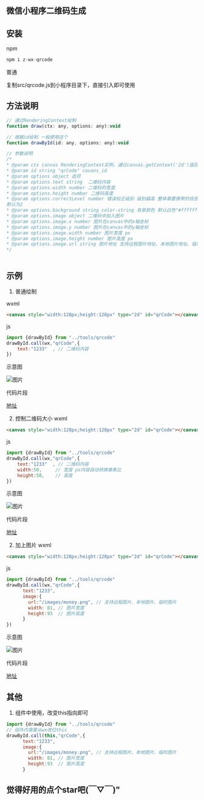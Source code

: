 ## 微信小程序二维码生成


## 安装

npm

```js
npm i z-wx-qrcode
```
普通

复制src/qrcode.js到小程序目录下，直接引入即可使用


## 方法说明

```js
// 通过RenderingContext绘制
function draw(ctx: any, options: any):void

// 根据id绘制 一般使用这个
function drawById(id: any, options: any):void

// 参数说明
/*
* @param ctx canvas RenderingContext实例，通过canvas.getContext('2d')返回
* @param id string "qrCode" cavans_id
* @param options object 选项
* @param options.text string  二维码内容
* @param options.width number 二维码的宽度
* @param options.height number 二维码高度
* @param options.correctLevel number 错误校正级别 级别越高 整体需要携带的信息越多：1可纠正约7%错误、0可纠正约15%错误、3可纠正约25%错误、2级别可纠正约30%错误。
默认为2
* @param options.background string color-string 背景颜色 默认白色"#ffffff"
* @param options.image object 二维码中加入图片
* @param options.image.x number 图片在canvas中的x轴坐标
* @param options.image.y number 图片在canvas中的y轴坐标
* @param options.image.width number 图片宽度 px
* @param options.image.height number 图片高度 px
* @param options.image.url string 图片地址 支持远程图片地址、本地图片地址、临时文件地址
*/



```









## 示例

1. 普通绘制

wxml
```html
<canvas style="width:128px;height:128px" type="2d" id="qrCode"></canvas>
```

js
```js
import {drawById} from "../tools/qrcode"
drawById.call(wx,"qrCode",{
    text:"1233"  , // 二维码内容
})
```

示意图

![图片](./images/qrcode1.png)

代码片段

[地址](https://developers.weixin.qq.com/s/2UudNSm47bhF)


2. 控制二维码大小
wxml
```html
<canvas style="width:128px;height:128px" type="2d" id="qrCode"></canvas>
```

js
```js
import {drawById} from "../tools/qrcode"
drawById.call(wx,"qrCode",{
    text:"1233"  , // 二维码内容
    width:50,     // 宽度 px内容自动转换像素比
    height:50,    // 高度 
})
```
示意图

![图片](./images/qrcode2.png)

代码片段

[地址](https://developers.weixin.qq.com/s/y7uqzSmh77hi)




2. 加上图片
wxml
```html
<canvas style="width:128px;height:128px" type="2d" id="qrCode"></canvas>
```

js
```js
import {drawById} from "../tools/qrcode"
drawById.call(wx,"qrCode",{
      text:"1233",
      image:{
        url:"/images/money.png", // 支持远程图片、本地图片、临时图片
        width: 81, // 图片宽度
        height:93  // 图片高度
      }
})
```
示意图

![图片](./images/qrcode3.png)

代码片段

[地址](https://developers.weixin.qq.com/s/CFuM8SmJ7Ehx)


## 其他

1. 组件中使用，改变this指向即可
```js
import {drawById} from "../tools/qrcode"
// 组件内需要从wx改位this
drawById.call(this,"qrCode",{
      text:"1233",
      image:{
        url:"/images/money.png", // 支持远程图片、本地图片、临时图片
        width: 81, // 图片宽度
        height:93  // 图片高度
      }
```



## 觉得好用的点个star吧(￣▽￣)"















